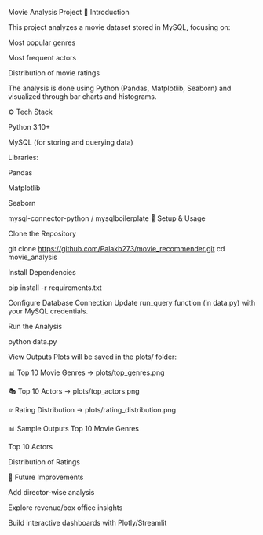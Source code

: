 Movie Analysis Project
📌 Introduction

This project analyzes a movie dataset stored in MySQL, focusing on:

Most popular genres

Most frequent actors

Distribution of movie ratings

The analysis is done using Python (Pandas, Matplotlib, Seaborn) and visualized through bar charts and histograms.

⚙️ Tech Stack

Python 3.10+

MySQL (for storing and querying data)

Libraries:

Pandas

Matplotlib

Seaborn

mysql-connector-python / mysqlboilerplate
🚀 Setup & Usage

Clone the Repository

git clone https://github.com/Palakb273/movie_recommender.git
cd movie_analysis


Install Dependencies

pip install -r requirements.txt


Configure Database Connection
Update run_query function (in data.py) with your MySQL credentials.

Run the Analysis

python data.py


View Outputs
Plots will be saved in the plots/ folder:

📊 Top 10 Movie Genres → plots/top_genres.png

🎭 Top 10 Actors → plots/top_actors.png

⭐ Rating Distribution → plots/rating_distribution.png

📊 Sample Outputs
Top 10 Movie Genres

Top 10 Actors

Distribution of Ratings

📌 Future Improvements

Add director-wise analysis

Explore revenue/box office insights

Build interactive dashboards with Plotly/Streamlit
